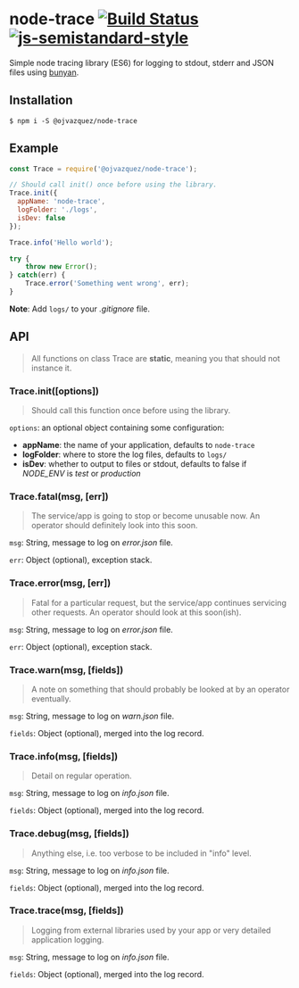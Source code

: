 # node-trace [![Build Status](https://travis-ci.org/ojvazquez/node-trace.svg?branch=master)](https://travis-ci.org/ojvazquez/node-trace) [![js-semistandard-style](https://img.shields.io/badge/code%20style-semistandard-brightgreen.svg?style=flat-square)](https://github.com/Flet/semistandard)
Simple node tracing library (ES6) for logging to stdout, stderr and JSON files using [bunyan](https://github.com/trentm/node-bunyan).

## Installation

```
$ npm i -S @ojvazquez/node-trace
```

## Example

```js
const Trace = require('@ojvazquez/node-trace');

// Should call init() once before using the library.
Trace.init({
  appName: 'node-trace',
  logFolder: './logs',
  isDev: false
});

Trace.info('Hello world');

try {
	throw new Error();
} catch(err) {
	Trace.error('Something went wrong', err);
}
```

**Note**: Add `logs/` to your *.gitignore* file.

## API

> All functions on class Trace are **static**, meaning you that should not instance it.

### Trace.init([options])

> Should call this function once before using the library.

`options`: an optional object containing some configuration:
- **appName**: the name of your application, defaults to `node-trace`
- **logFolder**: where to store the log files, defaults to `logs/`
- **isDev**: whether to output to files or stdout, defaults to false if
*NODE_ENV* is *test* or *production*

### Trace.fatal(msg, [err])

> The service/app is going to stop or become unusable now. An operator should definitely look into this soon.

`msg`: String, message to log on *error.json* file.

`err`: Object (optional), exception stack.

### Trace.error(msg, [err])

> Fatal for a particular request, but the service/app continues servicing other requests. An operator should look at this soon(ish).

`msg`: String, message to log on *error.json* file.

`err`: Object (optional), exception stack.

### Trace.warn(msg, [fields])

> A note on something that should probably be looked at by an operator eventually.

`msg`: String, message to log on *warn.json* file.

`fields`: Object (optional), merged into the log record.

### Trace.info(msg, [fields])

> Detail on regular operation.

`msg`: String, message to log on *info.json* file.

`fields`: Object (optional), merged into the log record.

### Trace.debug(msg, [fields])

> Anything else, i.e. too verbose to be included in "info" level.

`msg`: String, message to log on *info.json* file.

`fields`: Object (optional), merged into the log record.

### Trace.trace(msg, [fields])

> Logging from external libraries used by your app or very detailed application logging.

`msg`: String, message to log on *info.json* file.

`fields`: Object (optional), merged into the log record.
